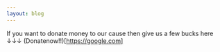 ```yaml
---
layout: blog
---
```

If you want to donate money to our cause then give us a few bucks here ↓↓↓
(Donatenow!!)[https://google.com]
